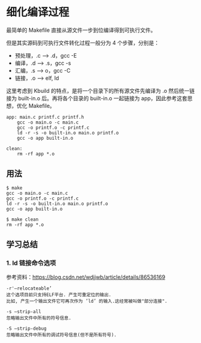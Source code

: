 # 细化编译过程

最简单的 Makefile 直接从源文件一步到位编译得到可执行文件。

但是其实源码到可执行文件转化过程一般分为 4 个步骤，分别是：

- 预处理，.c --> .d，gcc -E
- 编译，.d --> .s，gcc -s
- 汇编，.s --> o，gcc -C
- 链接，.o --> elf, ld

这里考虑到 Kbuild 的特点，是将一个目录下的所有源文件先编译为 .o 然后统一链接为 built-in.o 后。再将各个目录的 built-in.o 一起链接为 app，因此参考这套思想，优化 Makefile。

```
app: main.c printf.c printf.h
	gcc -o main.o -c main.c
	gcc -o printf.o -c printf.c
	ld -r -s -o built-in.o main.o printf.o
	gcc -o app built-in.o

clean:
	rm -rf app *.o
```

## 用法

```
$ make
gcc -o main.o -c main.c
gcc -o printf.o -c printf.c
ld -r -s -o built-in.o main.o printf.o
gcc -o app built-in.o

$ make clean 
rm -rf app *.o
```

## 学习总结

### 1. ld 链接命令选项

参考资料：https://blog.csdn.net/wdjjwb/article/details/86536169

```
-r'–relocateable’
这个选项目前只支持ELF平台. 产生可重定位的输出.
比如, 产生一个输出文件它可再次作为 ’ld’ 的输入.这经常被叫做"部分连接".

-s –strip-all
忽略输出文件中所有的符号信息.

-S –strip-debug 
忽略输出文件中所有的调试符号信息(但不是所有符号).
```
